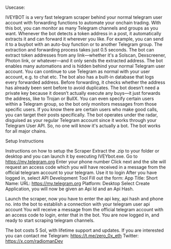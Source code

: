 Usecase:

IVEYBOT is a very fast telegram scraper behind your normal telegram user account with forwarding functions to automate your onchain trading.
With this bot, you can monitor as many Telegram channels and groups as you want. Whenever the bot detects a token address in a post, it automatically extracts it and can forward it wherever you like.
For example, you can send it to a buybot with an auto-buy function or to another Telegram group. The extraction and forwarding process takes just 0.5 seconds. The bot can extract token addresses from
any link—whether it's a Solscan, Dexscreener, Photon link, or whatever—and it only sends the extracted address.
The bot enables many automations and is hidden behind your normal Telegram user account. You can continue to use Telegram as normal with your user account, e.g. to chat etc.
The bot also has a built-in database that logs every forwarded address. Before forwarding, it checks whether the address has already been sent before to avoid duplicates. 
The bot doesn’t need a private key because it doesn’t actually execute any buys—it just forwards the address, like to Trojan or BullX.
You can even specify certain users within a Telegram group, so the bot only monitors messages from those specific users. If you know there are certain users who make good calls, 
you can target their posts specifically. The bot operates under the radar, disguised as your regular Telegram account since it works through your Telegram User API. So, no one will know it's actually a bot.
The bot works for all major chains.


Setup Instructions

Instructions on how to setup the Scraper
Extract the .zip to your folder or desktop and you can launch it by executing IVEYbot.exe.
Go to https://my.telegram.org
Enter your phone number
Click next and the site will request an access code which you will have received in a message from the official telegram account to your telegram. 
Use it to login
After you have logged in, select API Development Tool
Fill out the form:
App Title: <Anything can go here>
Short Name: <Anything can go here>
URL: https://my.telegram.org
Platform: Desktop
Select Create Application, you will now be given an Api Id and an Api Hash. 


Launch the scraper, now you have to enter the api key, api hash and phone no. into the bot to establish a connection with your telegram user api account
You will receive a message from the official telegram account with an access code to login, enter that in the bot.
You are now logged in, and ready to start scraping telegram channels.

The bot costs 5 Sol, with lifetime support and updates. If you are interested you can contact me
Telegram: https://t.me/zero_0x_eth
Twitter: https://x.com/radiomanDev
